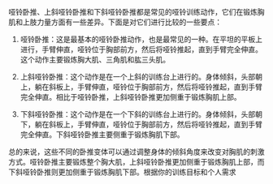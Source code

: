 哑铃卧推、上斜哑铃卧推和下斜哑铃卧推都是常见的哑铃训练动作，它们在锻炼胸肌和上肢力量方面有一些差异。下面是对它们进行比较的一些要点：

1. 哑铃卧推：这是最基本的哑铃卧推动作，也是最常见的一种。在平坦的平板上进行，手臂伸直，哑铃位于胸部前方，然后将哑铃推起，直到手臂完全伸直。这个动作主要锻炼胸大肌、三角肌和肱三头肌。

2. 上斜哑铃卧推：这个动作是在一个上斜的训练台上进行的。身体倾斜，头部朝上，躺在斜板上，手臂伸直，哑铃位于胸部前方，然后将哑铃推起，直到手臂完全伸直。相比于哑铃卧推，上斜哑铃卧推更加侧重于锻炼胸肌上部。

3. 下斜哑铃卧推：这个动作是在一个下斜的训练台上进行的。身体倾斜，头部朝下，躺在斜板上，手臂伸直，哑铃位于胸部前方，然后将哑铃推起，直到手臂完全伸直。下斜哑铃卧推主要侧重于锻炼胸肌下部。

总的来说，这些不同的卧推变体可以通过调整身体的倾斜角度来改变对胸肌的刺激方式。哑铃卧推主要锻炼整个胸大肌，上斜哑铃卧推更加侧重于锻炼胸肌上部，而下斜哑铃卧推则更加侧重于锻炼胸肌下部。根据你的训练目标和个人需求